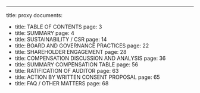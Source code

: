 ---
title: proxy
documents:
- title: TABLE OF CONTENTS
  page: 3
- title: SUMMARY
  page: 4
- title: SUSTAINABILITY / CSR
  page: 14
- title: BOARD AND GOVERNANCE PRACTICES
  page: 22
- title: SHAREHOLDER ENGAGEMENT
  page: 28
- title: COMPENSATION DISCUSSION AND ANALYSIS
  page: 36
- title: SUMMARY COMPENSATION TABLE
  page: 56
- title: RATIFICATION OF AUDITOR
  page: 63
- title: ACTION BY WRITTEN CONSENT PROPOSAL
  page: 65
- title: FAQ / OTHER MATTERS
  page: 68
  